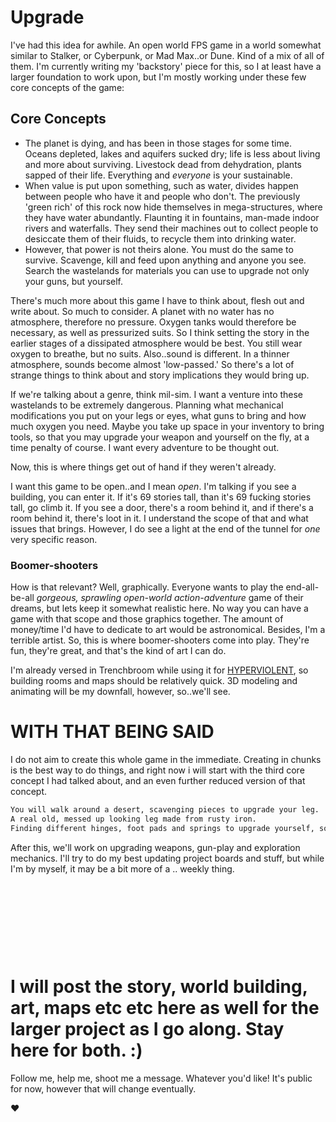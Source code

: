 # Upgrade

I've had this idea for awhile. An open world FPS game in a world somewhat similar to Stalker, or Cyberpunk, or Mad Max..or Dune. Kind of a mix of all of them. I'm currently writing my 'backstory' piece for this, so I at least have a larger foundation to work upon, but I'm mostly working under these few core concepts of the game:

## Core Concepts
- The planet is dying, and has been in those stages for some time. Oceans depleted, lakes and aquifers sucked dry; life is less about living and more about surviving. Livestock dead from dehydration, plants sapped of their life. Everything and *everyone* is your sustainable.
- When value is put upon something, such as water, divides happen between people who have it and people who don't. The previously 'green rich' of this rock now hide themselves in mega-structures, where they have water abundantly. Flaunting it in fountains, man-made indoor rivers and waterfalls. They send their machines out to collect people to desiccate them of their fluids, to recycle them into drinking water.
- However, that power is not theirs alone. You must do the same to survive. Scavenge, kill and feed upon anything and anyone you see. Search the wastelands for materials you can use to upgrade not only your guns, but yourself. 

There's much more about this game I have to think about, flesh out and write about. So much to consider. A planet with no water has no atmosphere, therefore no pressure. Oxygen tanks would therefore be necessary, as well as pressurized suits. So I think setting the story in the earlier stages of a dissipated atmosphere would be best. You still wear oxygen to breathe, but no suits. Also..sound is different. In a thinner atmosphere, sounds become almost 'low-passed.' So there's a lot of strange things to think about and story implications they would bring up.

If we're talking about a genre, think mil-sim. I want a venture into these wastelands to be extremely dangerous. Planning what mechanical modifications you put on your legs or eyes, what guns to bring and how much oxygen you need. Maybe you take up space in your inventory to bring tools, so that you may upgrade your weapon and yourself on the fly, at a time penalty of course. I want every adventure to be thought out. 

Now, this is where things get out of hand if they weren't already.

I want this game to be open..and I mean *open*. I'm talking if you see a building, you can enter it. If it's 69 stories tall, than it's 69 fucking stories tall, go climb it. If you see a door, there's a room behind it, and if there's a room behind it, there's loot in it. I understand the scope of that and what issues that brings. However, I do see a light at the end of the tunnel for *one* very specific reason.

### Boomer-shooters

How is that relevant? Well, graphically. Everyone wants to play the end-all-be-all *gorgeous, sprawling open-world action-adventure* game of their dreams, but lets keep it somewhat realistic here. No way you can have a game with that scope and those graphics together. The amount of money/time I'd have to dedicate to art would be astronomical. Besides, I'm a terrible artist. So, this is where boomer-shooters come into play. They're fun, they're great, and that's the kind of art I can do.

I'm already versed in Trenchbroom while using it for [HYPERVIOLENT](https://store.steampowered.com/app/1409200/HYPERVIOLENT/), so building rooms and maps should be relatively quick. 3D modeling and animating will be my downfall, however, so..we'll see. 


# WITH THAT BEING SAID

I do not aim to create this whole game in the immediate. Creating in chunks is the best way to do things, and right now i will start with the third core concept I had talked about, and an even further reduced version of that concept.

```sh
You will walk around a desert, scavenging pieces to upgrade your leg. 
A real old, messed up looking leg made from rusty iron. 
Finding different hinges, foot pads and springs to upgrade yourself, so that you may go out and find more. 
```

After this, we'll work on upgrading weapons, gun-play and exploration mechanics. I'll try to do my best updating project boards and stuff, but while I'm by myself, it may be a bit more of a .. weekly thing. 

<p>&nbsp;</p>
<p>&nbsp;</p>
<p>&nbsp;</p>
<p>&nbsp;</p>

 
# I will post the story, world building, art, maps etc etc here as well for the larger project as I go along. Stay here for both. :)

Follow me, help me, shoot me a message. Whatever you'd like! It's public for now, however that will change eventually. 

❤